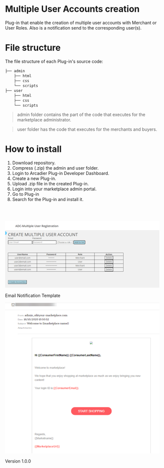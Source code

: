 # Multiple User Accounts creation
Plug-in that enable the creation of multiple user accounts with Merchant or User Roles. Also is a notification send to the corresponding user(s).

# File structure
The file structure of each Plug-in's source code:

>
    ├── admin                    
        ├── html
        ├── css
        └── scripts                
    ├── user                   
        ├── html
        ├── css
        └── scripts 

> admin folder contains the part of the code that executes for the marketplace administrator. 

> user folder has the code that executes for the merchants and buyers.


# How to install
1. Download repository.
2. Compress (.zip) the admin and user folder. 
3. Login to Arcadier Plug-in Developer Dashboard.
4. Create a new Plug-in.
5. Upload .zip file in the created Plug-in.
6. Login into your marketplace admin portal.
7. Go to Plug-in
8. Search for the Plug-in and install it.

<br/>
<br/>

![](readme-images/functionality.png)

Email Notification Template

![](readme-images/emailTemplate.png)


Version 1.0.0